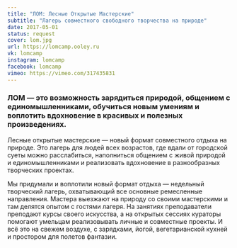 ```yaml
---
title: "ЛОМ: Лесные Открытые Мастерские"
subtitle: "Лагерь совместного свободного творчества на природе"
date: 2017-05-01
status: request
cover: lom.jpg
url: https://lomcamp.ooley.ru
vk: lomcamp
instagram: lomcamp
facebook: lomcamp
vimeo: https://vimeo.com/317435831
---
```


### ЛОМ — это возможность зарядиться природой, общением с единомышленниками, обучиться новым умениям и воплотить вдохновение в красивых и полезных произведениях.

Лесные открытые мастерские — новый формат совместного отдыха на природе. Это лагерь для людей всех возрастов, где вдали от городской суеты можно расслабиться, наполниться общением с живой природой и единомышленниками и реализовать вдохновение в разнообразных творческих проектах.


Мы придумали и воплотили новый формат отдыха — недельный творческий лагерь, охватывающий все основные ремесленные направления. Мастера выезжают на природу со своими мастерскими и там делятся опытом с гостями лагеря. На занятиях преподаватели преподают курсы своего искусства, а на открытых сессиях кураторы помогают умельцам реализовывать личные и совместные проекты. И всё это на свежем воздухе, с зарядками, йогой, вегетарианской кухней и простором для полетов фантазии.